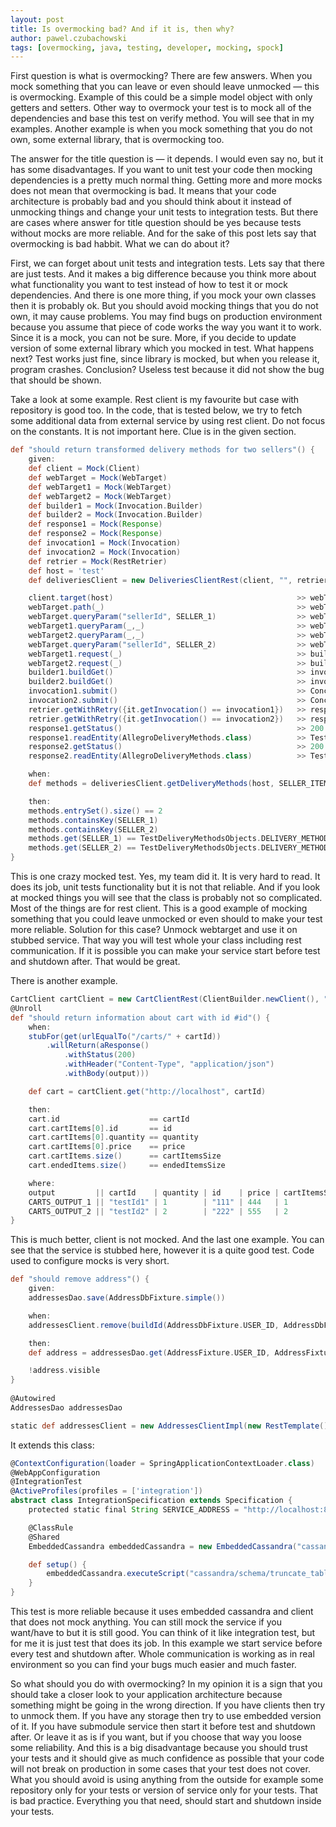 ```yaml
---
layout: post
title: Is overmocking bad? And if it is, then why?
author: pawel.czubachowski
tags: [overmocking, java, testing, developer, mocking, spock]
---
```


First question is what is overmocking? There are few answers. When you mock something that you can leave or even
should leave unmocked — this is overmocking. Example of this could be a simple model object with only getters and
setters. Other way to overmock your test is to mock all of the dependencies and base this test on verify method. 
You will see that in my examples. Another example is when you mock something that you do not own, some external 
library, that is overmocking too.

The answer for the title question is — it depends. I would even say no, but it has some disadvantages. If you want 
to unit test your code then mocking dependencies is a pretty much normal thing. Getting more and more mocks does 
not mean that overmocking is bad. It means that your code architecture is probably bad and you should think 
about it instead of unmocking things and change your unit tests to integration tests. But there are cases where 
answer for title question should be yes because tests without mocks are more reliable. And for the sake of this 
post lets say that overmocking is bad habbit. What we can do about it?

First, we can forget about unit tests and integration tests. Lets say that there are just tests. And it makes 
a big difference because you think more about what functionality you want to test instead of how to test it or mock
dependencies. And there is one more thing, if you mock your own classes then it is probably ok. But you should 
avoid mocking things that you do not own, it may cause problems. You may find bugs on production environment because 
you assume that piece of code works the way you want it to work. Since it is a mock, you can not be sure. More, if you
decide to update version of some external library which you mocked in test. What happens next? Test works just fine,
since library is mocked, but when you release it, program crashes. Conclusion? Useless test because it did not show
the bug that should be shown.

Take a look at some example. Rest client is my favourite but case with repository is good too. In the code, that is
tested below, we try to fetch some additional data from external service by using rest client. Do not focus on the 
constants. It is not important here. Clue is in the given section. 

```groovy
def "should return transformed delivery methods for two sellers"() {
    given:
    def client = Mock(Client)
    def webTarget = Mock(WebTarget)
    def webTarget1 = Mock(WebTarget)
    def webTarget2 = Mock(WebTarget)
    def builder1 = Mock(Invocation.Builder)
    def builder2 = Mock(Invocation.Builder)
    def response1 = Mock(Response)
    def response2 = Mock(Response)
    def invocation1 = Mock(Invocation)
    def invocation2 = Mock(Invocation)
    def retrier = Mock(RestRetrier)
    def host = 'test'
    def deliveriesClient = new DeliveriesClientRest(client, "", retrier)

    client.target(host)                                         >> webTarget
    webTarget.path(_)                                           >> webTarget
    webTarget.queryParam("sellerId", SELLER_1)                  >> webTarget1
    webTarget1.queryParam(_,_)                                  >> webTarget1
    webTarget2.queryParam(_,_)                                  >> webTarget2
    webTarget.queryParam("sellerId", SELLER_2)                  >> webTarget2
    webTarget1.request(_)                                       >> builder1
    webTarget2.request(_)                                       >> builder2
    builder1.buildGet()                                         >> invocation1
    builder2.buildGet()                                         >> invocation2
    invocation1.submit()                                        >> ConcurrentUtils.constantFuture(response1)
    invocation2.submit()                                        >> ConcurrentUtils.constantFuture(response2)
    retrier.getWithRetry({it.getInvocation() == invocation1})   >> response1
    retrier.getWithRetry({it.getInvocation() == invocation2})   >> response2
    response1.getStatus()                                       >> 200
    response1.readEntity(AllegroDeliveryMethods.class)          >> TestDeliveryMethodsObjects.DELIVERY_METHODS_ONE_DELIVERY_METHOD
    response2.getStatus()                                       >> 200
    response2.readEntity(AllegroDeliveryMethods.class)          >> TestDeliveryMethodsObjects.DELIVERY_METHODS_ALL

    when:
    def methods = deliveriesClient.getDeliveryMethods(host, SELLER_ITEMS_TWO_SELLERS_THREE_ITEMS)

    then:
    methods.entrySet().size() == 2
    methods.containsKey(SELLER_1)
    methods.containsKey(SELLER_2)
    methods.get(SELLER_1) == TestDeliveryMethodsObjects.DELIVERY_METHODS_ONE_DELIVERY_METHOD
    methods.get(SELLER_2) == TestDeliveryMethodsObjects.DELIVERY_METHODS_ALL
}
```

This is one crazy mocked test. Yes, my team did it. It is very hard to read. It does its job, unit tests 
functionality but it is not that reliable. And if you look at mocked things you will see that the class is probably
not so complicated. Most of the things are for rest client. This is a good example of mocking something that you 
could leave unmocked or even should to make your test more reliable. Solution for this case? Unmock webtarget 
and use it on stubbed service. That way you will test whole your class including rest communication. If it is 
possible you can make your service start before test and shutdown after. That would be great.

There is another example.

```groovy
CartClient cartClient = new CartClientRest(ClientBuilder.newClient(), "8089", new RestRetrier())
@Unroll
def "should return information about cart with id #id"() {
    when:
    stubFor(get(urlEqualTo("/carts/" + cartId))
        .willReturn(aResponse()
            .withStatus(200)
            .withHeader("Content-Type", "application/json")
            .withBody(output)))

    def cart = cartClient.get("http://localhost", cartId)

    then:
    cart.id                    == cartId
    cart.cartItems[0].id       == id
    cart.cartItems[0].quantity == quantity
    cart.cartItems[0].price    == price
    cart.cartItems.size()      == cartItemsSize
    cart.endedItems.size()     == endedItemsSize

    where:
    output         || cartId    | quantity | id    | price | cartItemsSize | endedItemsSize
    CARTS_OUTPUT_1 || "testId1" | 1        | "111" | 444   | 1             | 0
    CARTS_OUTPUT_2 || "testId2" | 2        | "222" | 555   | 2             | 1
}
```

This is much better, client is not mocked. And the last one example. You can see that the service is stubbed 
here, however it is a quite good test. Code used to configure mocks is very short.

```groovy
def "should remove address"() {
    given:
    addressesDao.save(AddressDbFixture.simple())

    when:
    addressesClient.remove(buildId(AddressDbFixture.USER_ID, AddressDbFixture.ADDRESS_ID))

    then:
    def address = addressesDao.get(AddressFixture.USER_ID, AddressFixture.ADDRESS_ID)

    !address.visible
}
    
@Autowired
AddressesDao addressesDao

static def addressesClient = new AddressesClientImpl(new RestTemplate(), SERVICE_ADDRESS)
```

It extends this class:

```groovy
@ContextConfiguration(loader = SpringApplicationContextLoader.class)
@WebAppConfiguration
@IntegrationTest
@ActiveProfiles(profiles = ['integration'])
abstract class IntegrationSpecification extends Specification {
    protected static final String SERVICE_ADDRESS = "http://localhost:8080"

    @ClassRule
    @Shared
    EmbeddedCassandra embeddedCassandra = new EmbeddedCassandra("cassandra/schema/schema.cql")

    def setup() {
        embeddedCassandra.executeScript("cassandra/schema/truncate_tables.cql");
    }
}
```

This test is more reliable because it uses embedded cassandra and client that does not mock anything. You can 
still mock the service if you want/have to but it is still good. You can think of it like integration test, but for 
me it is just test that does its job. In this example we start service before every test and shutdown after. 
Whole communication is working as in real environment so you can find your bugs much easier and much faster.

So what should you do with overmocking? In my opinion it is a sign that you should take a closer look to your 
application architecture because something might be going in the wrong direction. If you have clients then try 
to unmock them. If you have any storage then try to use embedded version of it. If you have submodule service 
then start it before test and shutdown after. Or leave it as is if you want, but if you choose that way you 
loose some reliability. And this is a big disadvantage because you should trust your tests and it should give
as much confidence as possible that your code will not break on production in some cases that your test 
does not cover. What you should avoid is using anything from the outside for example some repository only for 
your tests or version of service only for your tests. That is bad practice. Everything you that need, should 
start and shutdown inside your tests. 

